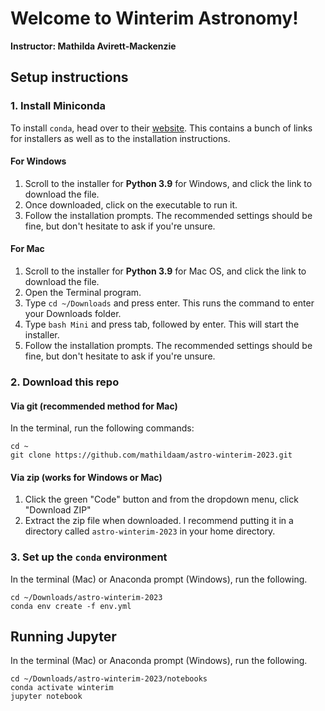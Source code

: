 # Welcome to Winterim Astronomy!
**Instructor: Mathilda Avirett-Mackenzie**

## Setup instructions
### 1. Install Miniconda
To install `conda`, head over to their [website](https://docs.conda.io/en/latest/miniconda.html). This contains a bunch of links for installers as well as to the installation instructions.

#### For Windows
1. Scroll to the installer for **Python 3.9** for Windows, and click the link to download the file.
2. Once downloaded, click on the executable to run it.
3. Follow the installation prompts. The recommended settings should be fine, but don't hesitate to ask if you're unsure.

#### For Mac
1. Scroll to the installer for **Python 3.9** for Mac OS, and click the link to download the file.
2. Open the Terminal program.
3. Type `cd ~/Downloads`
and press enter. This runs the command to enter your Downloads folder.  
4. Type `bash Mini` and press tab, followed by enter. This will start the installer.  
5. Follow the installation prompts. The recommended settings should be fine, but don't hesitate to ask if you're unsure.

### 2. Download this repo

#### Via git (recommended method for Mac)
In the terminal, run the following commands:
```
cd ~
git clone https://github.com/mathildaam/astro-winterim-2023.git
```

#### Via zip (works for Windows or Mac)
1. Click the green "Code" button and from the dropdown menu, click "Download ZIP"
2. Extract the zip file when downloaded. I recommend putting it in a directory called `astro-winterim-2023` in your home directory.

### 3. Set up the `conda` environment
In the terminal (Mac) or Anaconda prompt (Windows), run the following.
```
cd ~/Downloads/astro-winterim-2023
conda env create -f env.yml
```

## Running Jupyter
In the terminal (Mac) or Anaconda prompt (Windows), run the following.
```
cd ~/Downloads/astro-winterim-2023/notebooks
conda activate winterim
jupyter notebook
```

